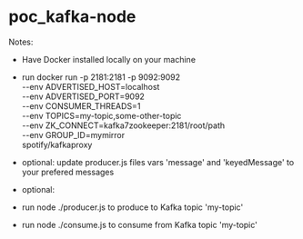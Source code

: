 # poc_kafka-node

Notes:
- Have Docker installed locally on your machine
- run docker run -p 2181:2181 -p 9092:9092 \
   --env ADVERTISED_HOST=localhost \
   --env ADVERTISED_PORT=9092 \
   --env CONSUMER_THREADS=1 \
   --env TOPICS=my-topic,some-other-topic \
   --env ZK_CONNECT=kafka7zookeeper:2181/root/path \
   --env GROUP_ID=mymirror \
   spotify/kafkaproxy

- optional: update producer.js files vars 'message' and 'keyedMessage' to your prefered messages
- optional: 
- run node ./producer.js to produce to Kafka topic 'my-topic'
- run node ./consume.js to consume from Kafka topic 'my-topic'